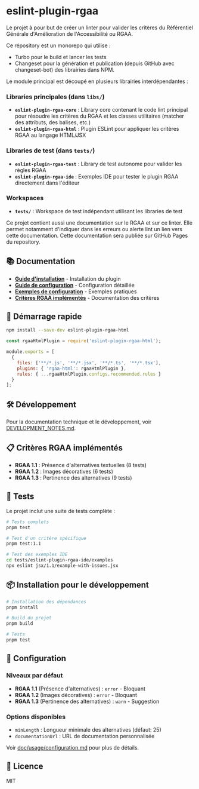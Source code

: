 # eslint-plugin-rgaa

Le projet à pour but de créer un linter pour valider les critères du Référentiel Générale d'Amélioration de l'Accessibilité ou RGAA.

Ce répository est un monorepo qui utilise :
- Turbo pour le build et lancer les tests
- Changeset pour la génération et publication (depuis GitHub avec changeset-bot) des librairies dans NPM.

Le module principal est découpé en plusieurs librairies interdépendantes :

### Libraries principales (dans `libs/`)
- **`eslint-plugin-rgaa-core`** : Library core contenant le code lint principal pour résoudre les critères du RGAA et les classes utilitaires (matcher des attributs, des balises, etc.)
- **`eslint-plugin-rgaa-html`** : Plugin ESLint pour appliquer les critères RGAA au langage HTML/JSX

### Libraries de test (dans `tests/`)
- **`eslint-plugin-rgaa-test`** : Library de test autonome pour valider les règles RGAA
- **`eslint-plugin-rgaa-ide`** : Exemples IDE pour tester le plugin RGAA directement dans l'éditeur

### Workspaces
- **`tests/`** : Workspace de test indépendant utilisant les libraries de test

Ce projet contient aussi une documentation sur le RGAA et sur ce linter. Elle permet notamment d'indiquer dans les erreurs ou alerte lint un lien vers cette documentation. Cette documentation sera publiée sur GitHub Pages du repository.

## 📚 Documentation

- **[Guide d'installation](doc/usage/installation.md)** - Installation du plugin
- **[Guide de configuration](doc/usage/configuration.md)** - Configuration détaillée
- **[Exemples de configuration](doc/examples/)** - Exemples pratiques
- **[Critères RGAA implémentés](doc/rgaa/criteres/)** - Documentation des critères

## 🚀 Démarrage rapide

```bash
npm install --save-dev eslint-plugin-rgaa-html
```

```javascript
const rgaaHtmlPlugin = require('eslint-plugin-rgaa-html');

module.exports = [
  {
    files: ['**/*.js', '**/*.jsx', '**/*.ts', '**/*.tsx'],
    plugins: { 'rgaa-html': rgaaHtmlPlugin },
    rules: { ...rgaaHtmlPlugin.configs.recommended.rules }
  }
];
```

## 🛠️ Développement

Pour la documentation technique et le développement, voir [DEVELOPMENT_NOTES.md](DEVELOPMENT_NOTES.md).

## 📋 Critères RGAA implémentés

- **RGAA 1.1** : Présence d'alternatives textuelles (8 tests)
- **RGAA 1.2** : Images décoratives (6 tests)  
- **RGAA 1.3** : Pertinence des alternatives (9 tests)

## 🧪 Tests

Le projet inclut une suite de tests complète :

```bash
# Tests complets
pnpm test

# Test d'un critère spécifique
pnpm test:1.1

# Test des exemples IDE
cd tests/eslint-plugin-rgaa-ide/examples
npx eslint jsx/1.1/example-with-issues.jsx
```

## 📦 Installation pour le développement

```bash
# Installation des dépendances
pnpm install

# Build du projet
pnpm build

# Tests
pnpm test
```

## 🔧 Configuration

### Niveaux par défaut

- **RGAA 1.1** (Présence d'alternatives) : `error` - Bloquant
- **RGAA 1.2** (Images décoratives) : `error` - Bloquant  
- **RGAA 1.3** (Pertinence des alternatives) : `warn` - Suggestion

### Options disponibles

- `minLength` : Longueur minimale des alternatives (défaut: 25)
- `documentationUrl` : URL de documentation personnalisée

Voir [doc/usage/configuration.md](doc/usage/configuration.md) pour plus de détails.

## 📄 Licence

MIT